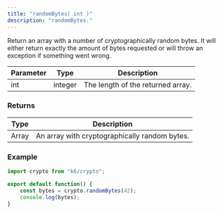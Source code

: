```yaml
---
title: "randomBytes( int )"
description: "randomBytes."
---
```

Return an array with a number of cryptographically random bytes. It will either return exactly the amount of bytes requested or will throw an exception if something went wrong.

| Parameter | Type | Description |
| --------- |------|-------------|
| int | integer | The length of the returned array. |


### Returns

| Type | Description |
|------|-------------|
| Array | An array with cryptographically random bytes. |


### Example

<div class="code-group" data-props='{"labels": []}'>

```js
import crypto from "k6/crypto";

export default function() {
    const bytes = crypto.randomBytes(42);
    console.log(bytes);
}
```

</div>